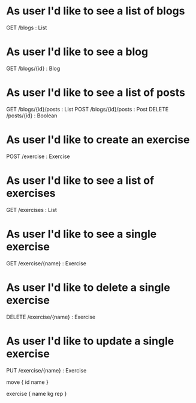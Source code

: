 # As user I'd like to see a list of blogs
GET /blogs : List<Blog>
# As user I'd like to see a blog
GET /blogs/{id} : Blog
# As user I'd like to see a list of posts
GET /blogs/{id}/posts : List<Post>
POST /blogs/{id}/posts : Post
DELETE /posts/{id} : Boolean




# As user I'd like to create an exercise
POST /exercise : Exercise

# As user I'd like to see a list of exercises
GET /exercises : List<Exercise>

# As user I'd like to see a single exercise
GET /exercise/{name} : Exercise

# As user I'd like to delete a single exercise
DELETE /exercise/{name} : Exercise

# As user I'd like to update a single exercise
PUT /exercise/{name} : Exercise


move
{
	id
	name
}

exercise
{
    name
    kg
    rep
}
